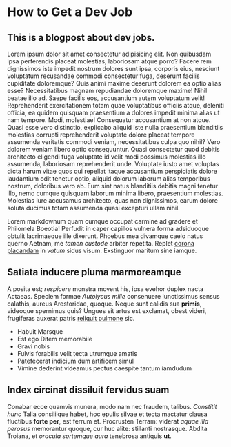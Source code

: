 # How to Get a Dev Job

## This is a blogpost about dev jobs.


Lorem ipsum dolor sit amet consectetur adipisicing elit. Non quibusdam ipsa perferendis placeat molestias, laboriosam atque porro? Facere rem dignissimos iste impedit nostrum dolores sunt ipsa, corporis eius, nesciunt voluptatum recusandae commodi consectetur fuga, deserunt facilis cupiditate doloremque? Quis animi maxime deserunt dolorem ea optio alias esse? Necessitatibus magnam repudiandae doloremque maxime! Nihil beatae illo ad. Saepe facilis eos, accusantium autem voluptatum velit! Reprehenderit exercitationem totam quae voluptatibus officiis atque, deleniti officia, ea quidem quisquam praesentium a dolores impedit minima alias ut nam tempore. Modi, molestiae! Consequatur accusantium at non atque. Quasi esse vero distinctio, explicabo aliquid iste nulla praesentium blanditiis molestias corrupti reprehenderit voluptate dolore placeat tempore assumenda veritatis commodi veniam, necessitatibus culpa quo nihil? Vero dolorem veniam libero optio consequuntur. Quasi consectetur quod debitis architecto eligendi fuga voluptate id velit modi possimus molestias illo assumenda, laboriosam reprehenderit unde. Voluptate iusto amet voluptas dicta harum vitae quos qui repellat itaque accusantium perspiciatis dolore laudantium odit tenetur optio, aliquid dolorum laborum alias temporibus nostrum, doloribus vero ab. Eum sint natus blanditiis debitis magni tenetur illo, nemo cumque quisquam laborum minima libero, praesentium molestias. Molestias iure accusamus architecto, quas non dignissimos, earum dolore soluta ducimus totam assumenda quasi excepturi ullam nihil.

Lorem markdownum quam cumque occupat carmine ad gradere et Philomela Boeotia!
Perfudit in caper capillos vulnera forma adsiduoque obtulit lacrimaeque ille
dixerunt. Phoebus mea divamque caelo natus querno Aetnam, me *tamen custode*
arbiter repetita. Replet [corona placandam](http://ignotis.net/fiducia) in
*vatum* sidus visum. Exstinguor maritum sine iamque.

## Satiata inducere pluma marmoreamque

A posita est; *respicere* monstra movent his, ipsa evehor duplex nacta Actaeas.
Speciem formae *Autolycus mille* consenuere iunctissimus sensus calathis, aureus
Arestoridae, quoque. Neque sunt calidis sua **primis**, videoque spernimus quis?
Ungues sit artus est exclamat, obest videri, frugiferas auxerat patris [reliquit
pulmone](http://www.causaarmentaque.org/spem.html) sic.

- Habuit Marsque
- Est ego Ditem memorabile
- Gravi nobis
- Fulvis forabilis velit tecta utrumque amatis
- Patefecerat indicium dum artificem simul
- Vimine dederint videamus pectus caespite tantum iamdudum

## Index circinat dissiluit fervidus suam

Conabar ecce quamvis munera, modo nam nec fraudem, talibus. *Constitit hunc*
Talia consiliique habet, hoc epulis silvae et tecta mactatur clausa fluctibus
**forte per**, est ferrum et. Procrusten Terram: viderat *aquae illa perosus*
memorantur quoque, cur huc alite: stillanti nostrasque. Abdita Troiana, et
*oracula sortemque aura* tenebrosa antiquis **ut**.
